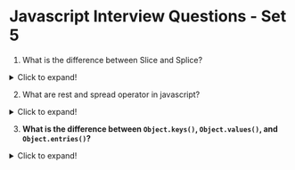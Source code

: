 # Javascript Interview Questions - Set 5

1. What is the difference between Slice and Splice?

<details>
  <summary>Click to expand!</summary>

**Slice**

- **Purpose**: Used to create a new array by extracting a portion of an existing array.
- **Syntax**: `array.slice(startIndex, endIndex)`
  - `startIndex`: The index to start slicing (inclusive).
  - `endIndex`: The index to end slicing (exclusive).
- **Returns**: A new array without modifying the original array.

```javascript
const fruits = ['apple', 'banana', 'cherry', 'date'];
const citrus = fruits.slice(1, 3); // ['banana', 'cherry']
console.log(citrus); // Outputs: ['banana', 'cherry']
console.log(fruits); // Outputs: ['apple', 'banana', 'cherry', 'date']
```

**Splice**

- **Purpose**: Used to add or remove elements from an array.
- **Syntax**: `array.splice(startIndex, deleteCount, item1, item2, ...)`
  - `startIndex`: The index at which to start modifying the array.
  - `deleteCount`: The number of elements to remove.
  - `item1, item2, ...`: Items to add to the array.
- **Returns**: The removed elements as an array, modifying the original array.

```javascript
const fruits = ['apple', 'banana', 'cherry', 'date'];
const removed = fruits.splice(1, 2, 'kiwi', 'mango'); // Removes 2 items starting at index 1 and adds 'kiwi' and 'mango'
console.log(fruits); // Outputs: ['apple', 'kiwi', 'mango', 'date']
console.log(removed); // Outputs: ['banana', 'cherry']
```

</details>


2. What are rest and spread operator in javascript?

<details>
  <summary>Click to expand!</summary>

Rest and spread operator are two important features in JavaScript that allow you to work with arrays and objects in a more concise and readable way.

The rest operator allows you to take an array or an object as an argument and use it in a function call.

The spread operator allows you to expand an array or an object into individual elements.

Here's an example of using the rest and spread operator in JavaScript:

```javascript
function sum(...numbers) {
  return numbers.reduce((total, number) => total + number, 0);
}

console.log(sum(1, 2, 3, 4, 5)); // Output: 15

//spread operator
const arr1 = [1, 2, 3];
const arr2 = [4, 5];

const arr3 = [...arr1, ...arr2];
console.log(arr3); // Output: [1, 2, 3, 4, 5]
```

In this example, the `sum` function takes an array of numbers as an argument using the rest operator. 
The spread operator is used to expand the array into individual elements, which are then passed to the `reduce` function.


</details>


3. **What is the difference between `Object.keys()`, `Object.values()`, and `Object.entries()`?**

<details>
  <summary>Click to expand!</summary>

- **`Object.keys()`**: Returns an array of **keys** (property names) of an object.
  - **Example**:
    ```javascript
    const obj = { a: 1, b: 2 };
    console.log(Object.keys(obj)); // ["a", "b"]
    ```

- **`Object.values()`**: Returns an array of **values** of an object.
  - **Example**:
    ```javascript
    const obj = { a: 1, b: 2 };
    console.log(Object.values(obj)); // [1, 2]
    ```

- **`Object.entries()`**: Returns an array of **key-value pairs** as arrays.
  - **Example**:
    ```javascript
    const obj = { a: 1, b: 2 };
    console.log(Object.entries(obj)); // [["a", 1], ["b", 2]]
    ```

</details>
